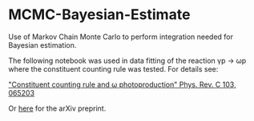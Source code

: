 # MCMC-Bayesian-Estimate
Use of Markov Chain Monte Carlo to perform integration needed for Bayesian estimation.
 
The following notebook was used in data fitting of the reaction γp → ωp where the constituent counting rule was tested. For details see:

["Constituent counting rule and ω photoproduction" Phys. Rev. C 103, 065203 ](https://journals.aps.org/prc/abstract/10.1103/PhysRevC.103.065203)

Or [here](https://arxiv.org/pdf/2005.13067.pdf) for the arXiv preprint.





